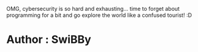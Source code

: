 <p>OMG, cybersecurity is so hard and exhausting… time to forget about programming for a bit and go explore the world like a confused tourist! :D</p>

<h1>Author : SwiBBy</h1>